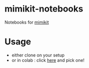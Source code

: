 # mimikit-notebooks
Notebooks for [mimikit](https://github.com/k-tonal/mimikit)

# Usage

- either clone on your setup
- or in colab : click [here](https://colab.research.google.com/github/k-tonal/mimikit-notebooks) and pick one!
